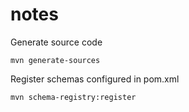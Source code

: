 # notes

Generate source code

```
mvn generate-sources
```

Register schemas configured in pom.xml

```
mvn schema-registry:register
```
